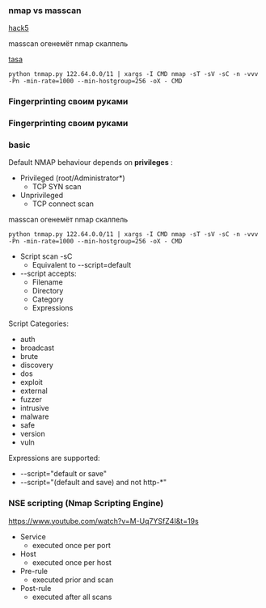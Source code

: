 ### nmap vs masscan
[hack5](https://www.youtube.com/watch?v=7XMIFTRiAGA&t=1654s)

masscan огенемёт nmap скалпель

[tasa](https://github.com/PaulMcMillan/tasa/blob/master/examples/tnmap.py)

``` python tnmap.py 122.64.0.0/11 | xargs -I CMD nmap -sT -sV -sC -n -vvv -Pn -min-rate=1000 --min-hostgroup=256 -oX - CMD ```

### Fingerprinting своим руками

### Fingerprinting своим руками

### basic
Default NMAP behaviour depends on **privileges** :
- Privileged (root/Administrator*)
  - TCP SYN scan
- Unprivileged
  - TCP connect scan  

masscan огенемёт
nmap скалпель

``` python tnmap.py 122.64.0.0/11 | xargs -I CMD nmap -sT -sV -sC -n -vvv -Pn -min-rate=1000 --min-hostgroup=256 -oX - CMD ```

- Script scan -sC
  - Equivalent to --script=default
 - --script accepts:
   - Filename
   - Directory
   - Category
   - Expressions
 
Script Categories:
- auth
- broadcast
- brute
- discovery
- dos
- exploit
- external
- fuzzer
- intrusive
- malware
- safe
- version
- vuln

Expressions are supported:
- --script="default or save"
- --script="(default and save) and not http-*"

### NSE scripting (Nmap Scripting Engine)
https://www.youtube.com/watch?v=M-Uq7YSfZ4I&t=19s
- Service
  - executed once per port
- Host
  - executed once per host
- Pre-rule
  - executed prior and scan
- Post-rule
   - executed after all scans
 
 
